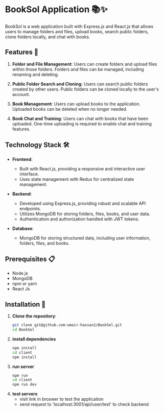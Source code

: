 # BookSol Application 📚✨

BookSol is a web application built with Express.js and React.js that allows users to manage folders and files, upload books, search public folders, clone folders locally, and chat with books.

## Features 🚀

1. **Folder and File Management**: Users can create folders and upload files within those folders. Folders and files can be managed, including renaming and deleting.

2. **Public Folder Search and Cloning**: Users can search public folders created by other users. Public folders can be cloned locally to the user's account.

3. **Book Management**: Users can upload books to the application. Uploaded books can be deleted when no longer needed.

4. **Book Chat and Training**: Users can chat with books that have been uploaded. One-time uploading is required to enable chat and training features.

## Technology Stack 🛠️

- **Frontend**:
  - Built with React.js, providing a responsive and interactive user interface.
  - Uses state management with Redux for centralized state management.

- **Backend**:
  - Developed using Express.js, providing robust and scalable API endpoints.
  - Utilizes MongoDB for storing folders, files, books, and user data.
  - Authentication and authorization handled with JWT tokens.

- **Database**:
  - MongoDB for storing structured data, including user information, folders, files, and books.

## Prerequisites 📋

- Node.js
- MongoDB
- npm or yarn
- React Js

## Installation 🔧

1. **Clone the repository**:
   ```bash
   git clone git@github.com:umair-hassan2/BookSol.git
   cd BookSol
2. **install dependencies**
   ```bash
   npm install
   cd client
   npm install
3. **run server**
   ```bash
   npm run
   cd client
   npm run dev
4. **test servers**
   - visit link in broswer to test the application
   - send request to 'localhost:3001/api/user/test' to check backend
